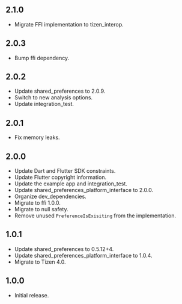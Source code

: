 ## 2.1.0

* Migrate FFI implementation to tizen_interop.

## 2.0.3

* Bump ffi dependency.

## 2.0.2

* Update shared_preferences to 2.0.9.
* Switch to new analysis options.
* Update integration_test.

## 2.0.1

* Fix memory leaks.

## 2.0.0

* Update Dart and Flutter SDK constraints.
* Update Flutter copyright information.
* Update the example app and integration_test.
* Update shared_preferences_platform_interface to 2.0.0.
* Organize dev_dependencies.
* Migrate to ffi 1.0.0.
* Migrate to null safety.
* Remove unused `PreferenceIsExisiting` from the implementation.

## 1.0.1

* Update shared_preferences to 0.5.12+4.
* Update shared_preferences_platform_interface to 1.0.4.
* Migrate to Tizen 4.0.

## 1.0.0

* Initial release.
